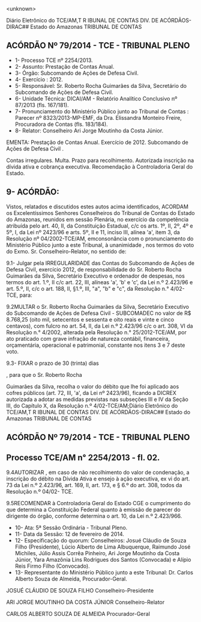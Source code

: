 &lt;unknown&gt;

Diário Eletrônico do TCE/AM,T R IBUNAL DE CONTAS DIV. DE ACÓRDÃOS-DIRAC## Estado do Amazonas TRIBUNAL DE CONTAS

## ACÓRDÃO Nº 79/2014 - TCE - TRIBUNAL PLENO

- 1- Processo TCE nº 2254/2013.
- 2- Assunto: Prestação de Contas Anual.
- 3- Órgão: Subcomando de Ações de Defesa Civil.
- 4- Exercício : 2012.
- 5- Responsável: Sr. Roberto Rocha Guimarães da Silva, Secretário do Subcomando de Ações de Defesa Civil.
- 6- Unidade Técnica: DICAI/AM - Relatório Analítico Conclusivo nº 87/2013 (fls. 167/181).
- 7-  Pronunciamento  do  Ministério  Público  junto  ao  Tribunal  de  Contas :  Parecer  nº 8323/2013-MP-EMF,  da  Dra.  Elissandra  Monteiro  Freire,  Procuradora  de  Contas  (fls. 183/184).
- 8- Relator: Conselheiro Ari Jorge Moutinho da Costa Júnior.

EMENTA: Prestação de Contas Anual. Exercício  de  2012.  Subcomando  de  Ações de Defesa Civil .

Contas irregulares. Multa. Prazo para recolhimento. Autorizada inscrição na dívida ativa  e  cobrança  executiva. Recomendação à Controladoria Geral do Estado.

## 9- ACÓRDÃO:

Vistos, relatados e discutidos estes autos acima identificados,  ACORDAM os Excelentíssimos  Senhores  Conselheiros do Tribunal de Contas do Estado do Amazonas, reunidos em sessão Plenária, no exercício da competência atribuída pelo art. 40, II, da Constituição Estadual, c/c os arts. 1º, II, 2º, 4º e 5º, I, da Lei nº 2423/96 e arts. 5º, II e 11, inciso III, alínea 'a', item 3, da Resolução nº 04/2002-TCE/AM, emconsonância com o pronunciamento do  Ministério Público junto a este Tribunal, à unanimidade ,  nos termos do voto do Exmo. Sr. Conselheiro-Relator, no sentido de:

9.1-  Julgar pela IRREGULARIDADE das  Contas  do Subcomando  de Ações  de  Defesa  Civil,  exercício  2012,  de  responsabilidade  do Sr. Roberto  Rocha Guimarães da Silva, Secretário Executivo e ordenador de despesas, nos termos do art. 1.º, II c/c art. 22, III, alíneas 'a', 'b' e 'c', da Lei n.º 2.423/96 e art. 5.º, II, c/c o art. 188, II, §1.º, III, "a", "b" e "c", da Resolução n.° 4/02-TCE, para:

9.2MULTAR o  Sr.  Roberto  Rocha  Guimarães  da  Silva,  Secretário Executivo do Subcomando de  Ações de Defesa Civil - SUBCOMADEC no valor de R$ 8.768,25 (oito mil, setecentos e sessenta e oito reais e vinte e cinco centavos), com fulcro no art. 54, II, da Lei n.º 2.423/96 c/c o art. 308, VI da Resolução n.° 4/2002, alterada pela Resolução  n.°  25/2012-TCE/AM,  por  ato  praticado  com  grave  infração  de  natureza contábil,  financeira,  orçamentária,  operacional  e  patrimonial,  constante  nos  itens  3  e  7 deste voto.

9.3- FIXAR o prazo de 30 (trinta) dias

, para que o Sr. Roberto Rocha

Guimarães da Silva, recolha o valor do débito que lhe foi aplicado aos cofres públicos (art. 72, III, 'a', da Lei nº 2423/96), ficando a DICREX autorizada a adotar as medidas previstas nas subseções III e IV da Seção III, do Capítulo X, da Resolução n.º 4/02-TCE/AM;Diário Eletrônico do TCE/AM,T R IBUNAL DE CONTAS DIV. DE ACÓRDÃOS-DIRAC## Estado do Amazonas TRIBUNAL DE CONTAS

## ACÓRDÃO Nº 79/2014 - TCE - TRIBUNAL PLENO

## Processo TCE/AM n° 2254/2013 - fl. 02.

9.4AUTORIZAR , em caso de não recolhimento do valor de condenação, a inscrição do débito na Dívida Ativa e ensejo à ação executiva, ex vi do art. 73 da Lei n.º 2.423/96, art. 169, II,  art. 173, e § 6.º do art. 308, todos da Resolução n.º 04/02- TCE.

9.5RECOMENDAR à Controladoria Geral do Estado  CGE  o cumprimento do que determina  a Constituição Federal quanto  à emissão de parecer do dirigente do órgão, conforme determina o art. 10, da Lei n.º 2.423/966.

- 10- Ata: 5ª Sessão Ordinária - Tribunal Pleno.
- 11- Data da Sessão: 12 de fevereiro de 2014.
- 12- Especificação do quorum: Conselheiros: Josué Cláudio de Souza Filho (Presidente), Lúcio Alberto de Lima Albuquerque, Raimundo José Michiles, Júlio Assis Corrêa Pinheiro, Ari Jorge Moutinho da Costa  Júnior, Yara Amazônia  Lins  Rodrigues  dos  Santos (Convocada) e Alípio Reis Firmo Filho (Convocado).
- 13-  Representante  do  Ministério  Público  junto  a  este  Tribunal: Dr. Carlos  Alberto Souza de Almeida, Procurador-Geral.

JOSUÉ CLÁUDIO DE SOUZA FILHO Conselheiro-Presidente

ARI JORGE MOUTINHO DA COSTA JÚNIOR Conselheiro-Relator

CARLOS ALBERTO SOUZA DE ALMEIDA Procurador-Geral